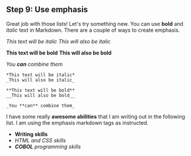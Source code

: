 ## Step 9: Use emphasis

Great job with those lists! Let's try something new. You can use **bold** and _italic_ text in Markdown. There are a couple of ways to create emphasis.

*This text will be italic*
_This will also be italic_

**This text will be bold**
__This will also be bold__

_You **can** combine them_

```
*This text will be italic*
_This will also be italic_

**This text will be bold**
__This will also be bold__

_You **can** combine them_
```

I have some really **awesome abilities** that I am writing out in the following list. I am using the emphasis markdown tags as instructed.
* **Writing skills**
* *HTML and CSS skills*
* _**COBOL** programming skills_
